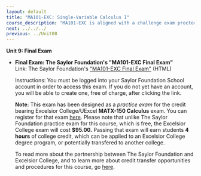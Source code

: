 ```yaml
---
layout: default
title: "MA101-EXC: Single-Variable Calculus I"
course_description: "MA101-EXC is aligned with a challenge exam proctored by Excelsior College, a private, nonprofit institution with a credit-by-exam program that enables students to earn college level credit in select subject areas by passing proficiency examinations. This course differs from MA101, in that it also covers applications of integration, material that is addressed in Unit 2 of Saylor.org’s MA102: Single Variable Calculus II."
next: ../../../
previous: ../Unit08
---
```

**Unit 9: Final Exam** <span id="9"></span> 
-   **Final Exam: The Saylor Foundation's "MA101-EXC Final Exam"**
    Link: The Saylor Foundation's ["MA101-EXC Final
    Exam"](http://school.saylor.org/mod/quiz/view.php?id=1669) (HTML)  
      
     Instructions: You must be logged into your Saylor Foundation School
    account in order to access this exam. If you do not yet have an
    account, you will be able to create one, free of charge, after
    clicking the link.   
      
     **Note**: This exam has been designed as a *practice exam* for the
    credit bearing Excelsior College/UExcel **MATX-150 Calculus** exam.
    You can register for that exam
    [here](http://my.excelsior.edu/secapps/partner/1/go/examreg). Please
    note that unlike The Saylor Foundation practice exam for this
    course, which is free, the Excelsior College exam will cost
    **$95.00.** Passing that exam will earn students **4 hours** of
    college credit, which can be applied to an Excelsior College degree
    program, or potentially transfered to another college.  
      
     To read more about the partnership between The Saylor Foundation
    and Excelsior College, and to learn more about credit transfer
    opportunities and procedures for this course, go
    [here](http://www.saylor.org/student-credit-pathways/excelsior-college/). 


